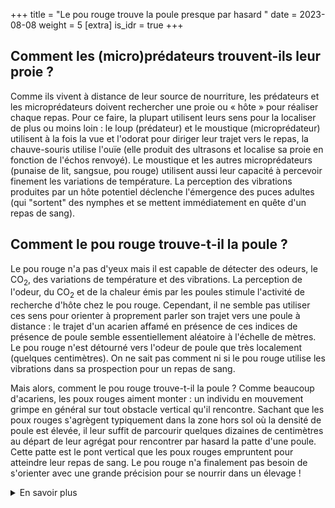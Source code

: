 +++
title = "Le pou rouge trouve la poule presque par hasard "
date = 2023-08-08
weight = 5
[extra]
is_idr = true
+++


## Comment les (micro)prédateurs trouvent-ils leur proie ?

Comme ils vivent à distance de leur source de nourriture, les prédateurs et les microprédateurs doivent rechercher une proie ou « hôte » pour réaliser chaque repas. Pour ce faire, la plupart utilisent leurs sens pour la localiser de plus ou moins loin : le loup (prédateur) et le moustique (microprédateur) utilisent à la fois la vue et l'odorat pour diriger leur trajet vers le repas, la chauve-souris utilise l'ouïe (elle produit des ultrasons et localise sa proie en fonction de l'échos renvoyé). Le moustique et les autres microprédateurs (punaise de lit, sangsue, pou rouge) utilisent aussi leur capacité à percevoir finement les variations de température. La perception des vibrations produites par un hôte potentiel déclenche l'émergence des puces adultes (qui "sortent" des nymphes et se mettent immédiatement en quête d'un repas de sang).

## Comment le pou rouge trouve-t-il la poule ?

Le pou rouge n'a pas d'yeux mais il est capable de détecter des odeurs, le CO<sub>2</sub>, des variations de température et des vibrations. La perception de l'odeur, du CO<sub>2</sub> et de la chaleur émis par les poules stimule l'activité de recherche d'hôte chez le pou rouge. Cependant, il ne semble pas utiliser ces sens pour orienter à proprement parler son trajet vers une poule à distance : le trajet d'un acarien affamé en présence de ces indices de présence de poule semble essentiellement aléatoire à l'échelle de mètres. Le pou rouge n'est détourné vers l'odeur de poule que très localement (quelques centimètres). On ne sait pas comment ni si le pou rouge utilise les vibrations dans sa prospection pour un repas de sang.

Mais alors, comment le pou rouge trouve-t-il la poule ? Comme beaucoup d'acariens, les poux rouges aiment monter : un individu en mouvement grimpe en général sur tout obstacle vertical qu'il rencontre. Sachant que les poux rouges s'agrègent typiquement dans la zone hors sol où la densité de poule est élevée, il leur suffit de parcourir quelques dizaines de centimètres au départ de leur agrégat pour rencontrer par hasard la patte d'une poule. Cette patte est le pont vertical que les poux rouges empruntent pour atteindre leur repas de sang. Le pou rouge n'a finalement pas besoin de s'orienter avec une grande précision pour se nourrir dans un élevage !


<!-- Idéalement, une figure montrant un acarien grimpant sur une patte serait chouette (mais pas indispensable) -->


<details>
    <summary>En savoir plus</summary>

## Comment sait-on cela ?
D'une manière générale, la réponse des poux rouges aux différents stimuli émanant de la poule (odeurs, le CO<sub>2</sub>, des variations de température et des vibrations) a été étudiée grâce à des expérimentations diversifiées, en grande partie au laboratoire, complétées d'expérimentations sur le terrain. Au laboratoire, le comportement d'acariens confrontés à des variations de température, d'odeurs, de concentrations de CO<sub>2</sub> et/ou de vibration a été observé et noté de manière standardisées, et les données obtenues ont été analysées statistiquement. Ces observations ont été réalisées sur des centaines d'acariens en jeûne ou fraîchement gorgés de sang dans des conditions contrôlées, avec des instruments optiques et/ou électroniques. Sur le terrain, c'est par l'usage de pièges spécifiques et le comptage des acariens piégés selon les différentes modalités testées que la réponse aux stimuli a été étudiée. Les tests en laboratoire permettent de caractériser les comportements typiques face à des facteurs maîtrisés. Les piégeages sur le terrain permettent de déterminer dans quelle mesure ces comportements sont réalisés en condition d'élevage, en présence de facteurs multiples (maîtrisés et non maîtrisés).

En ce qui concerne les odeurs, il a fallu d'abord caractériser celles que produit la poule. Une odeur est un ensemble de molécules volatiles perçu par un système chimiosensoriel. La composition de l'odeur des poules a été caractérisée par des analyses chimiques (par Chromatographie en phase gazeuse-spectrométrie de masse, GC-MS) et un parfum de poule artificiel a été breveté. Des tests de comportement à différentes échelles spatio-temporelles ont été réalisés en laboratoire : tests de choix entre différents flux d'air ou analyse du trajet parcouru autour de la source d'odeur *in vitro* (quelques cm2 durant 10 minutes par acarien), comptage des acariens capturés par des pièges électriques appâtés ou non par une odeur de poule (sur une surface d'un m<sup>2</sup> au laboratoire et sur des bâtiments de pondeuses complets). Dans les tests de choix, on évalue l'attractivité à courte distance en comparant le choix immédiat de centaines d'acariens entre deux odeurs (odeur de poule et air pur par exemple). Dans les analyses de trajet, on enregistre au moyen d'une caméra pilotée par un nanoordinateur le trajet individuel en 2D de centaines d'acariens confrontés ou non à une odeur dans une arène de 4 cm de diamètre. Dans les expérimentations avec pièges électriques, des tubes verticaux miment les pattes de poule et sont coiffés d'un système électrifié relarguant l'odeur testée. Le système électrifié projette tout acarien cherchant à atteindre l'odeur sur une plaque engluée standard, sur laquelle sont comptés les acariens piégés dans l'intervalle de l'expérimentation (1h ou 1 nuit). C'est en confrontant les pourcentages de choix *in vitro* entre différentes odeurs et de l'air pur, les caractéristiques des trajets parcourus, les quantités de poux rouges piégés en présence ou en absence d'odeur de poule et/ou d'ammoniac et les distances entre points de lâcher et pièges, que nous avons pu améliorer notre compréhensions du comportement de recherche de nourriture chez le pou rouge.

#### Sources scientifiques


- [Kilpinen (2001)](https://link.springer.com/article/10.1023/A:1020409221348)
- [Kilpinen (2005)](https://resjournals.onlinelibrary.wiley.com/doi/full/10.1111/j.1365-3032.2005.00452.x) 
- [Kilpinen & Mullens (2005)](https://resjournals.onlinelibrary.wiley.com/doi/full/10.1111/j.0269-283X.2004.00522.x) 
- [El Adouzi *et al.* (2019)](https://www.cambridge.org/core/journals/parasitology/article/abs/modulation-of-feed-composition-is-able-to-make-hens-less-attractive-to-the-poultry-red-mite-dermanyssus-gallinae/A767F6C67FC90C4F0BF01462AE5E7054)
- [Roy *et al.* (2018 - brevet)](https://data.inpi.fr/brevets/FR3060258?q=composition%20anti-acarien#FR3060258)
- [Auffray *et al.* (2022)](https://link.springer.com/article/10.1007/s10886-022-01399-7)

</details>

